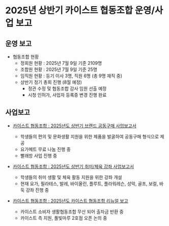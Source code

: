 2025년 상반기 카이스트 협동조합 운영/사업 보고
===

## 운영 보고
- 협동조합 현황 
   - 정회원 현황 : 2025년 7월 9일 기준 2109명
   - 조합원 현황 : 2025년 7월 9일 기준 25명
   - 임직원 현황 : 등기 이사 3명, 직원 6명 (총 9명 재직 중)
   - 상반기 정기 총회 진행 (8월 예정)
      - 정관 수정 및 협동조합 감사 임원 선출 예정
      - 시청 인허가, 사업자 등록증 변경 진행 완료

## 사업보고
- [카이스트 협동조합 : 2025년도 상반기 브랜드 공동구매 사업보고서](카이스트협동조합-2025년-상반기-브랜드공동구매-사업보고서.md)
   - 학생들의 편의 및 문화생활 지원을 위한 제품을 발굴하여 공동구매 형식으로 제공
   - 요가메트 무료 나눔 진행 중
   - 빨래방 사업 진행 중

- [카이스트 협동조합 : 2025년도 상반기 취미/체육 강좌 사업보고서](카이스트협동조합-2025년-상반기-취미체육강좌-사업보고서.md)
  - 학생들의 취미 생활 및 체육 활동 지원을 위한 강좌 개설
  - 현재 요가, 필라테스, 발레, 바이올린, 플루트, 플라워레슨, 성악, 골프, 보컬, 바둑 강좌 진행 중


- [카이스트 협동조합 : 2025년도 카이스트 협동조합 리뉴얼 보고](카이스트협동조합-2025년-상반기-리뉴얼-사업보고서.md)
  - 카이스트 소비자 생활협동조합 무산 되어 출자금 반환 중
  - 카이스트 측 지원, 풀빛마루 2호점 오픈 논의 중

